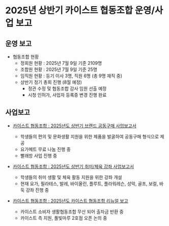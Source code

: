 2025년 상반기 카이스트 협동조합 운영/사업 보고
===

## 운영 보고
- 협동조합 현황 
   - 정회원 현황 : 2025년 7월 9일 기준 2109명
   - 조합원 현황 : 2025년 7월 9일 기준 25명
   - 임직원 현황 : 등기 이사 3명, 직원 6명 (총 9명 재직 중)
   - 상반기 정기 총회 진행 (8월 예정)
      - 정관 수정 및 협동조합 감사 임원 선출 예정
      - 시청 인허가, 사업자 등록증 변경 진행 완료

## 사업보고
- [카이스트 협동조합 : 2025년도 상반기 브랜드 공동구매 사업보고서](카이스트협동조합-2025년-상반기-브랜드공동구매-사업보고서.md)
   - 학생들의 편의 및 문화생활 지원을 위한 제품을 발굴하여 공동구매 형식으로 제공
   - 요가메트 무료 나눔 진행 중
   - 빨래방 사업 진행 중

- [카이스트 협동조합 : 2025년도 상반기 취미/체육 강좌 사업보고서](카이스트협동조합-2025년-상반기-취미체육강좌-사업보고서.md)
  - 학생들의 취미 생활 및 체육 활동 지원을 위한 강좌 개설
  - 현재 요가, 필라테스, 발레, 바이올린, 플루트, 플라워레슨, 성악, 골프, 보컬, 바둑 강좌 진행 중


- [카이스트 협동조합 : 2025년도 카이스트 협동조합 리뉴얼 보고](카이스트협동조합-2025년-상반기-리뉴얼-사업보고서.md)
  - 카이스트 소비자 생활협동조합 무산 되어 출자금 반환 중
  - 카이스트 측 지원, 풀빛마루 2호점 오픈 논의 중

